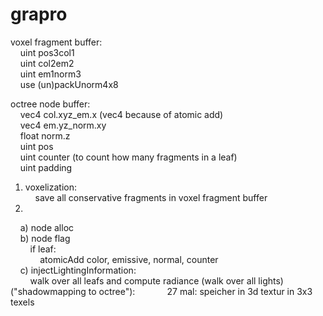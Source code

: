 grapro
======

voxel fragment buffer:  
&nbsp;&nbsp;&nbsp;&nbsp;uint pos3col1  
&nbsp;&nbsp;&nbsp;&nbsp;uint col2em2  
&nbsp;&nbsp;&nbsp;&nbsp;uint em1norm3  
&nbsp;&nbsp;&nbsp;&nbsp;use (un)packUnorm4x8  

octree node buffer:  
&nbsp;&nbsp;&nbsp;&nbsp;vec4 col.xyz_em.x (vec4 because of atomic add)  
&nbsp;&nbsp;&nbsp;&nbsp;vec4 em.yz_norm.xy  
&nbsp;&nbsp;&nbsp;&nbsp;float norm.z  
&nbsp;&nbsp;&nbsp;&nbsp;uint pos  
&nbsp;&nbsp;&nbsp;&nbsp;uint counter (to count how many fragments in a leaf)  
&nbsp;&nbsp;&nbsp;&nbsp;uint padding  
    
1) voxelization:  
&nbsp;&nbsp;&nbsp;&nbsp;save all conservative fragments in voxel fragment buffer  
2)  
&nbsp;&nbsp;&nbsp;&nbsp;a) node alloc  
&nbsp;&nbsp;&nbsp;&nbsp;b) node flag  
&nbsp;&nbsp;&nbsp;&nbsp;&nbsp;&nbsp;&nbsp;&nbsp;if leaf:  
&nbsp;&nbsp;&nbsp;&nbsp;&nbsp;&nbsp;&nbsp;&nbsp;&nbsp;&nbsp;&nbsp;&nbsp;atomicAdd color, emissive, normal, counter  
&nbsp;&nbsp;&nbsp;&nbsp;c) injectLightingInformation:  
&nbsp;&nbsp;&nbsp;&nbsp;&nbsp;&nbsp;&nbsp;&nbsp;walk over all leafs and compute radiance (walk over all lights) ("shadowmapping to octree"):
&nbsp;&nbsp;&nbsp;&nbsp;&nbsp;&nbsp;&nbsp;&nbsp;&nbsp;&nbsp;&nbsp;&nbsp;27 mal: speicher in 3d textur in 3x3 texels
